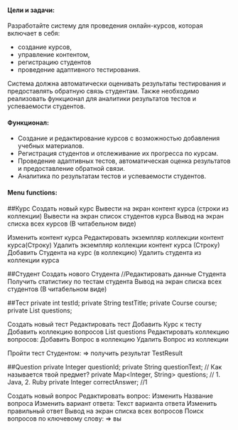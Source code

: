 
#### Цели и задачи:
Разработайте систему для проведения онлайн-курсов, которая
включает в себя:
- создание курсов,
- управление контентом,
- регистрацию студентов
- проведение адаптивного тестирования.

Система должна автоматически оценивать результаты тестирования
и предоставлять обратную связь студентам.
Также необходимо реализовать функционал для аналитики результатов
тестов и успеваемости студентов.

#### Функционал:
- Создание и редактирование курсов с возможностью добавления учебных материалов.
- Регистрация студентов и отслеживание их прогресса по курсам.
- Проведение адаптивных тестов, автоматическая оценка результатов и предоставление обратной связи.
- Аналитика по результатам тестов и успеваемости студентов.

#### Menu functions:
##Курс
Создать новый курс
Вывести на экран контент курса (строки из коллекции)
Вывести на экран список студентов курса
Вывод на экран списка всех курсов (В читабельном виде)

Изменить контент курса
Редактировать экземпляр коллекции контент курса(Строку)
Удалить экземпляр коллекции контент курса (Строку)
Добавить Студента на курс (в коллекцию)
Удалить студента из коллекции курса

##Студент
Создать нового Студента
//Редактировать данные Студента
Получить статистику по тестам студента
Вывод на экран списка всех студентов (В читабельном виде)

##Тест
private int testId;
private String testTitle;
private Course course;
private List<Question> questions;

Создать новый тест
Редактировать тест
Добавить Курс к тесту
Добавить коллекцию вопросов List<Question> questions
Редактировать коллекцию вопросов:
  Добавить Вопрос в коллекцию
  Удалить Вопрос из коллекции

Пройти тест Студентом: => получить результат TestResult

##Question
      private Integer questionId;
      private String questionText; // Как называется твой предмет?
      private Map<Integer, String> questions; // 1. Java, 2. Ruby
      private Integer correctAnswer; //1

Создать новый вопрос
Редактировать вопрос:
  Изменить Название вопроса
  Изменить вариант ответа: Текст варианта ответа
  Изменить правильный ответ
Вывод на экран списка всех вопросов
Поиск вопросов по ключевому слову: => вы
